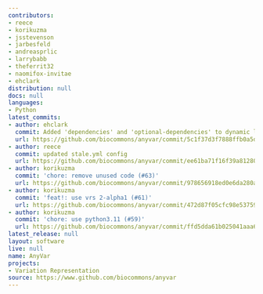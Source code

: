 ```yaml
---
contributors:
- reece
- korikuzma
- jsstevenson
- jarbesfeld
- andreasprlic
- larrybabb
- theferrit32
- naomifox-invitae
- ehclark
distribution: null
docs: null
languages:
- Python
latest_commits:
- author: ehclark
  commit: Added 'dependencies' and 'optional-dependencies' to dynamic list (#69)
  url: https://github.com/biocommons/anyvar/commit/5c1f37d3f7888ffb0a5d798a81574d7a12deffd4
- author: reece
  commit: updated stale.yml config
  url: https://github.com/biocommons/anyvar/commit/ee61ba71f16f39a81280157b2541761c244eae7c
- author: korikuzma
  commit: 'chore: remove unused code (#63)'
  url: https://github.com/biocommons/anyvar/commit/978656918ed0e6da280a4dd525154140d556d0ec
- author: korikuzma
  commit: 'feat!: use vrs 2-alpha1 (#61)'
  url: https://github.com/biocommons/anyvar/commit/472d87f05cfc98e53759de36954ee43da3e62ee5
- author: korikuzma
  commit: 'chore: use python3.11 (#59)'
  url: https://github.com/biocommons/anyvar/commit/ffd5dda61b025041aaa631b27d752cc3368b0c8a
latest_release: null
layout: software
live: null
name: AnyVar
projects:
- Variation Representation
source: https://www.github.com/biocommons/anyvar
---
```


